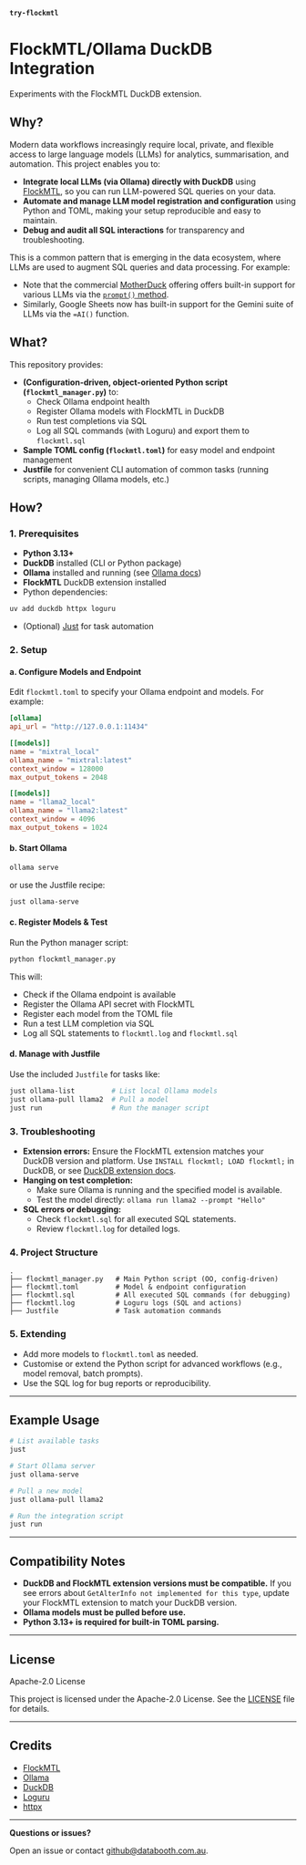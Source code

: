 **`try-flockmtl`**

# FlockMTL/Ollama DuckDB Integration

Experiments with the FlockMTL DuckDB extension.

## Why?

Modern data workflows increasingly require local, private, and flexible access to large language models (LLMs) for analytics, summarisation, and automation. This project enables you to:

- **Integrate local LLMs (via Ollama) directly with DuckDB** using [FlockMTL](https://dsg-polymtl.github.io/flockmtl/), so you can run LLM-powered SQL queries on your data.
- **Automate and manage LLM model registration and configuration** using Python and TOML, making your setup reproducible and easy to maintain.
- **Debug and audit all SQL interactions** for transparency and troubleshooting.

This is a common pattern that is emerging in the data ecosystem, where LLMs are used to augment SQL queries and data processing. For example:

- Note that the commercial [MotherDuck](https://motherduck.com) offering offers built-in support for various LLMs via the [`prompt()` method](https://motherduck.com/blog/sql-llm-prompt-function-gpt-models/).
- Similarly, Google Sheets now has built-in support for the Gemini suite of LLMs via the `=AI()` function.

## What?

This repository provides:

- **(Configuration-driven, object-oriented Python script (`flockmtl_manager.py`)** to:
  - Check Ollama endpoint health
  - Register Ollama models with FlockMTL in DuckDB
  - Run test completions via SQL
  - Log all SQL commands (with Loguru) and export them to `flockmtl.sql`
- **Sample TOML config (`flockmtl.toml`)** for easy model and endpoint management
- **Justfile** for convenient CLI automation of common tasks (running scripts, managing Ollama models, etc.)

## How?

### 1. Prerequisites

- **Python 3.13+**
- **DuckDB** installed (CLI or Python package)
- **Ollama** installed and running (see [Ollama docs](https://ollama.com))
- **FlockMTL** DuckDB extension installed
- Python dependencies:

```sh
uv add duckdb httpx loguru
```

- (Optional) [Just](https://just.systems/) for task automation

### 2. Setup

#### a. Configure Models and Endpoint

Edit `flockmtl.toml` to specify your Ollama endpoint and models. For example:

```toml
[ollama]
api_url = "http://127.0.0.1:11434"

[[models]]
name = "mixtral_local"
ollama_name = "mixtral:latest"
context_window = 128000
max_output_tokens = 2048

[[models]]
name = "llama2_local"
ollama_name = "llama2:latest"
context_window = 4096
max_output_tokens = 1024
```

#### b. Start Ollama

```sh
ollama serve
```

or use the Justfile recipe:

```sh
just ollama-serve
```

#### c. Register Models & Test

Run the Python manager script:

```sh
python flockmtl_manager.py
```

This will:

- Check if the Ollama endpoint is available
- Register the Ollama API secret with FlockMTL
- Register each model from the TOML file
- Run a test LLM completion via SQL
- Log all SQL statements to `flockmtl.log` and `flockmtl.sql`

#### d. Manage with Justfile

Use the included `Justfile` for tasks like:

```sh
just ollama-list         # List local Ollama models
just ollama-pull llama2  # Pull a model
just run                 # Run the manager script
```

### 3. Troubleshooting

- **Extension errors:**
  Ensure the FlockMTL extension matches your DuckDB version and platform. Use `INSTALL flockmtl; LOAD flockmtl;` in DuckDB, or see [DuckDB extension docs](https://duckdb.org/docs/extensions/overview.html).
- **Hanging on test completion:**
  - Make sure Ollama is running and the specified model is available.
  - Test the model directly: `ollama run llama2 --prompt "Hello"`
- **SQL errors or debugging:**
  - Check `flockmtl.sql` for all executed SQL statements.
  - Review `flockmtl.log` for detailed logs.

### 4. Project Structure

```
.
├── flockmtl_manager.py   # Main Python script (OO, config-driven)
├── flockmtl.toml         # Model & endpoint configuration
├── flockmtl.sql          # All executed SQL commands (for debugging)
├── flockmtl.log          # Loguru logs (SQL and actions)
├── Justfile              # Task automation commands
```

### 5. Extending

- Add more models to `flockmtl.toml` as needed.
- Customise or extend the Python script for advanced workflows (e.g., model removal, batch prompts).
- Use the SQL log for bug reports or reproducibility.

______________________________________________________________________

## Example Usage

```sh
# List available tasks
just

# Start Ollama server
just ollama-serve

# Pull a new model
just ollama-pull llama2

# Run the integration script
just run
```

______________________________________________________________________

## Compatibility Notes

- **DuckDB and FlockMTL extension versions must be compatible.**
  If you see errors about `GetAlterInfo not implemented for this type`, update your FlockMTL extension to match your DuckDB version.
- **Ollama models must be pulled before use.**
- **Python 3.13+ is required for built-in TOML parsing.**

______________________________________________________________________

## License

Apache-2.0 License

This project is licensed under the Apache-2.0 License. See the [LICENSE](LICENSE) file for details.

______________________________________________________________________

## Credits

- [FlockMTL](https://dsg-polymtl.github.io/flockmtl/)
- [Ollama](https://ollama.com/)
- [DuckDB](https://duckdb.org/)
- [Loguru](https://github.com/Delgan/loguru)
- [httpx](https://www.python-httpx.org/)

______________________________________________________________________

**Questions or issues?**

Open an issue or contact [github@databooth.com.au](mailto:github@databooth.com.au).

